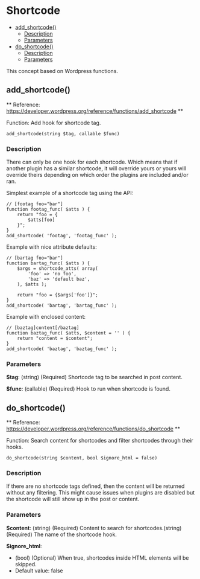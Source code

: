 # Shortcode

- [add_shortcode()](#add_shortcode)
    - [Description](#add_shortcode_description)
    - [Parameters](#add_shortcode_parameters)
- [do_shortcode()](#do_shortcode)
    - [Description](#do_shortcode_description)
    - [Parameters](#do_shortcode_parameters)
    
This concept based on Wordpress functions.

<a name="add_shortcode"></a>
## add_shortcode()

** Reference: https://developer.wordpress.org/reference/functions/add_shortcode **

Function: Add hook for shortcode tag.

    add_shortcode(string $tag, callable $func)
    
<a name="add_shortcode_description"></a>
### Description

There can only be one hook for each shortcode. 
Which means that if another plugin has a similar shortcode, it will override yours or yours will override theirs depending on which order the plugins are included and/or ran.

Simplest example of a shortcode tag using the API:

    // [footag foo="bar"]
    function footag_func( $atts ) {
        return "foo = {
            $atts[foo]
        }";
    }
    add_shortcode( 'footag', 'footag_func' );
    
Example with nice attribute defaults:

    // [bartag foo="bar"]
    function bartag_func( $atts ) {
        $args = shortcode_atts( array(
            'foo' => 'no foo',
            'baz' => 'default baz',
        ), $atts );
    
        return "foo = {$args['foo']}";
    }
    add_shortcode( 'bartag', 'bartag_func' );

Example with enclosed content:

    // [baztag]content[/baztag]
    function baztag_func( $atts, $content = '' ) {
        return "content = $content";
    }
    add_shortcode( 'baztag', 'baztag_func' );

<a name="add_shortcode_parameters"></a>
### Parameters

**$tag**: (string) (Required) Shortcode tag to be searched in post content.

**$func**: (callable) (Required) Hook to run when shortcode is found.

<a name="do_shortcode"></a>
## do_shortcode()

** Reference: https://developer.wordpress.org/reference/functions/do_shortcode **

Function: Search content for shortcodes and filter shortcodes through their hooks.

    do_shortcode(string $content, bool $ignore_html = false)
    
<a name="add_shortcode_description"></a>
### Description

If there are no shortcode tags defined, then the content will be returned without any filtering. 
This might cause issues when plugins are disabled but the shortcode will still show up in the post or content.

<a name="do_shortcode_parameters"></a>
### Parameters

**$content**: (string) (Required) Content to search for shortcodes.(string) (Required) The name of the shortcode hook.

**$ignore_html**: 
- (bool) (Optional) When true, shortcodes inside HTML elements will be skipped.
- Default value: false